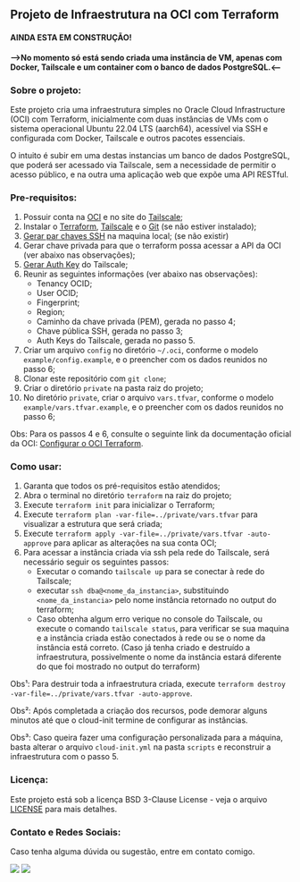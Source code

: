## Projeto de Infraestrutura na OCI com Terraform

#### **AINDA ESTA EM CONSTRUÇÃO!**
**-->No momento só está sendo criada uma instância de VM, apenas com Docker, Tailscale e um container com o banco de dados PostgreSQL.<--**

### **Sobre o projeto:**

Este projeto cria uma infraestrutura simples no Oracle Cloud Infrastructure (OCI) com Terraform, inicialmente com duas instâncias de VMs com o sistema operacional Ubuntu 22.04 LTS (aarch64), acessível via SSH e configurada com Docker, Tailscale e outros pacotes essenciais.

O intuito é subir em uma destas instancias um banco de dados PostgreSQL, que poderá ser acessado via Tailscale, sem a necessidade de permitir o acesso público, e na outra uma aplicação web que expõe uma API RESTful.

### **Pre-requisitos:**

1. Possuir conta na [OCI](https://www.oracle.com/br/cloud/) e no site do [Tailscale](https://tailscale.com/);
2. Instalar o [Terraform](https://developer.hashicorp.com/terraform/install), [Tailscale](https://tailscale.com/download) e o [Git](https://git-scm.com/downloads) (se não estiver instalado);
3. [Gerar par chaves SSH](https://wiki.archlinux.org/title/SSH_keys) na maquina local; (se não existir)
4. Gerar chave privada para que o terraform possa acessar a API da OCI (ver abaixo nas observações);
5. [Gerar Auth Key](https://tailscale.com/kb/1085/auth-keys#generate-an-auth-key) do Tailscale;
6. Reunir as seguintes informações (ver abaixo nas observações):
    * Tenancy OCID;
    * User OCID;
    * Fingerprint;
    * Region;
    * Caminho da chave privada (PEM), gerada no passo 4;
    * Chave pública SSH, gerada no passo 3;
    * Auth Keys do Tailscale, gerada no passo 5.
7. Criar um arquivo `config` no diretório `~/.oci`, conforme o modelo `example/config.example`, e o preencher com os dados reunidos no passo 6;
8. Clonar este repositório com `git clone`;
9. Criar o diretório `private` na pasta raiz do projeto;
10. No diretório `private`, criar o arquivo `vars.tfvar`, conforme o modelo `example/vars.tfvar.example`, e o preencher com os dados reunidos no passo 6;

Obs: Para os passos 4 e 6, consulte o seguinte link da documentação oficial da OCI: [Configurar o OCI Terraform](https://docs.oracle.com/pt-br/iaas/developer-tutorials/tutorials/tf-provider/01-summary.htm).

### **Como usar:**

1. Garanta que todos os pré-requisitos estão atendidos;
2. Abra o terminal no diretório `terraform` na raiz do projeto;
3. Execute `terraform init` para inicializar o Terraform;
4. Execute `terraform plan -var-file=../private/vars.tfvar` para visualizar a estrutura que será criada;
5. Execute `terraform apply -var-file=../private/vars.tfvar -auto-approve` para aplicar as alterações na sua conta OCI;
6. Para acessar a instância criada via ssh pela rede do Tailscale, será necessário seguir os seguintes passos:
    * Executar o comando `tailscale up` para se conectar à rede do Tailscale;
    * executar `ssh dba@<nome_da_instancia>`, substituindo `<nome_da_instancia>` pelo nome instância retornado no output do terraform;
    * Caso obtenha algum erro verique no console do Tailscale, ou execute o comando `tailscale status`, para verificar se sua maquina e a instância criada estão conectados à rede ou se o nome da instância está correto. (Caso já tenha criado e destruído a infraestrutura, possivelmente o nome da instância estará diferente do que foi mostrado no output do terraform)

Obs¹: Para destruir toda a infraestrutura criada, execute `terraform destroy -var-file=../private/vars.tfvar -auto-approve`.

Obs²: Após completada a criação dos recursos, pode demorar alguns minutos até que o cloud-init termine de configurar as instâncias.

Obs³: Caso queira fazer uma configuração personalizada para a máquina, basta alterar o arquivo `cloud-init.yml` na pasta `scripts` e reconstruir a infraestrutura com o passo 5.

### **Licença:**

Este projeto está sob a licença BSD 3-Clause License - veja o arquivo [LICENSE](https://github.com/joaoAaf/infra-oci-terraform/blob/main/LICENSE) para mais detalhes.

### **Contato e Redes Sociais:**

Caso tenha alguma dúvida ou sugestão, entre em contato comigo.

<div> 
  <a href = "mailto:joao.anderson.af@gmail.com"><img src="https://img.shields.io/badge/Gmail-D14836?style=for-the-badge&logo=gmail&logoColor=white" target="_blank"></a>
  <a href="https://www.linkedin.com/in/jo%C3%A3o-anderson-33366057" target="_blank"><img src="https://img.shields.io/badge/-LinkedIn-%230077B5?style=for-the-badge&logo=linkedin&logoColor=white" target="_blank"></a>   
</div>